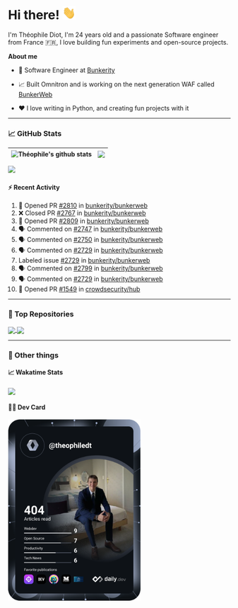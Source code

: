 # Hi there! <img src="./wave.gif" width="30px" height="30px" />

I'm Théophile Diot, I'm 24 years old and a passionate Software engineer from France 🇫🇷, I love building fun experiments and open-source projects.

**About me**

- 💼 Software Engineer at [Bunkerity](https://www.bunkerity.com/)

- 📈 Built Omnitron and is working on the next generation WAF called [BunkerWeb](https://www.bunkerweb.io)

- ❤️ I love writing in Python, and creating fun projects with it

---

### 📈 GitHub Stats

| <img align="center" src="https://github-readme-stats.vercel.app/api?username=TheophileDiot&show_icons=true&include_all_commits=true&theme=algolia&hide_border=true&rank_icon=github" alt="Théophile's github stats" /> | <img align="center" src="https://github-readme-stats.vercel.app/api/top-langs/?username=TheophileDiot&layout=compact&theme=algolia&hide_border=true" /> |
| ---------------------------------------------------------------------------------------------------------------------------------------------------------------------------------------------------------------------- | ------------------------------------------------------------------------------------------------------------------------------------------------------- |

![](https://github-readme-activity-graph.vercel.app/graph?username=TheophileDiot&theme=tokyo-night)

#### :zap: Recent Activity

<!--START_SECTION:activity-->
1. 💪 Opened PR [#2810](undefined) in [bunkerity/bunkerweb](https://github.com/bunkerity/bunkerweb)
2. ❌ Closed PR [#2767](undefined) in [bunkerity/bunkerweb](https://github.com/bunkerity/bunkerweb)
3. 💪 Opened PR [#2809](undefined) in [bunkerity/bunkerweb](https://github.com/bunkerity/bunkerweb)
4. 🗣 Commented on [#2747](https://github.com/bunkerity/bunkerweb/issues/2747#issuecomment-3437407635) in [bunkerity/bunkerweb](https://github.com/bunkerity/bunkerweb)
5. 🗣 Commented on [#2750](https://github.com/bunkerity/bunkerweb/issues/2750#issuecomment-3436117491) in [bunkerity/bunkerweb](https://github.com/bunkerity/bunkerweb)
6. 🗣 Commented on [#2729](https://github.com/bunkerity/bunkerweb/issues/2729#issuecomment-3436087674) in [bunkerity/bunkerweb](https://github.com/bunkerity/bunkerweb)
7.  Labeled issue [#2729](https://github.com/bunkerity/bunkerweb/issues/2729) in [bunkerity/bunkerweb](https://github.com/bunkerity/bunkerweb)
8. 🗣 Commented on [#2799](https://github.com/bunkerity/bunkerweb/issues/2799#issuecomment-3435451482) in [bunkerity/bunkerweb](https://github.com/bunkerity/bunkerweb)
9. 🗣 Commented on [#2729](https://github.com/bunkerity/bunkerweb/issues/2729#issuecomment-3435448465) in [bunkerity/bunkerweb](https://github.com/bunkerity/bunkerweb)
10. 💪 Opened PR [#1549](undefined) in [crowdsecurity/hub](https://github.com/crowdsecurity/hub)
<!--END_SECTION:activity-->

---

### 🔧 Top Repositories

<a href="https://github.com/bunkerity/bunkerweb">
  <img align="center" src="https://github-readme-stats.vercel.app/api/pin/?username=Bunkerity&repo=bunkerweb&theme=algolia" />
</a>
<a href="https://github.com/TheophileDiot/Omnitron">
  <img align="center" src="https://github-readme-stats.vercel.app/api/pin/?username=TheophileDiot&repo=Omnitron&theme=algolia" />
</a>

---

### 🎉 Other things

#### 📈 Wakatime Stats

<a href="https://wakatime.com/@theophile_bunkerity">
  <img align="center" src="https://github-readme-stats.vercel.app/api/wakatime?username=3aa5ce41-c253-43d9-8441-a721e446a45f&layout=compact&theme=algolia" />
</a>

#### 👨‍💻 Dev Card

<a href="https://app.daily.dev/TheophileDt">
  <img src="./devcard.svg" width="300" alt="Théophile Diot's Dev Card"/>
</a>
